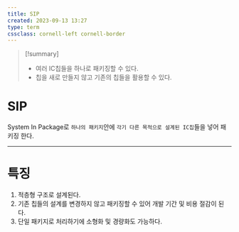 ```yaml
---
title: SIP
created: 2023-09-13 13:27
type: term
cssclass: cornell-left cornell-border
---
```

>[!summary] 
>- 여러 IC칩들을 하나로 패키징할 수 있다.
>- 칩을 새로 만들지 않고 기존의 칩들을 활용할 수 있다.

# SIP

System In Package로 `하나의 패키지`안에 `각기 다른 목적으로 설계된 IC칩`들을 넣어 패키징 한다.

---
# 특징

1. 적층형 구조로 설계된다.
2. 기존 칩들의 설계를 변경하지 않고 패키징할 수 있어 개발 기간 및 비용 절감이 된다.
3. 단일 패키지로 처리하기에 소형화 및 경량화도 가능하다.
